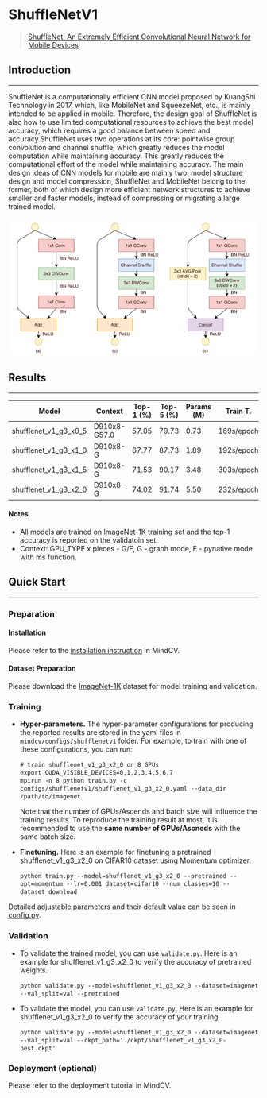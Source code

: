 # ShuffleNetV1
> [ShuffleNet: An Extremely Efficient Convolutional Neural Network for Mobile Devices](https://arxiv.org/pdf/1707.01083.pdf)

## Introduction
***

ShuffleNet is a computationally efficient CNN model proposed by KuangShi Technology in 2017, which, like MobileNet and SqueezeNet, etc., is mainly intended to be applied in mobile. Therefore, the design goal of ShuffleNet is also how to use limited computational resources to achieve the best model accuracy, which requires a good balance between speed and accuracy.ShuffleNet uses two operations at its core: pointwise group convolution and channel shuffle, which greatly reduces the model computation while maintaining accuracy. This greatly reduces the computational effort of the model while maintaining accuracy. The main design ideas of CNN models for mobile are mainly two: model structure design and model compression, ShuffleNet and MobileNet belong to the former, both of which design more efficient network structures to achieve smaller and faster models, instead of compressing or migrating a large trained model.

![](./ShuffleNetV1_Block.png)

## Results
***

| Model                 | Context      | Top-1 (%) | Top-5 (%) | Params (M) | Train T.   | Infer T. | Download  | Config  | Log     |
| --------------------- | ------------ | --------- | --------- | ---------- | ---------- | -------- | --------- | ------- | ------- |
| shufflenet_v1_g3_x0_5 | D910x8-G57.0 | 57.05     | 79.73     | 0.73       | 169s/epoch |          | [model]() | [cfg]() | [log]() |
| shufflenet_v1_g3_x1_0 | D910x8-G     | 67.77     | 87.73     | 1.89       | 192s/epoch |          | [model]() | [cfg]() | [log]() |
| shufflenet_v1_g3_x1_5 | D910x8-G     | 71.53     | 90.17     | 3.48       | 303s/epoch |          | [model]() | [cfg]() | [log]() |
| shufflenet_v1_g3_x2_0 | D910x8-G     | 74.02     | 91.74     | 5.50       | 232s/epoch |          | [model]() | [cfg]() | [log]() |

#### Notes

- All models are trained on ImageNet-1K training set and the top-1 accuracy is reported on the validatoin set.
- Context: GPU_TYPE x pieces - G/F, G - graph mode, F - pynative mode with ms function.  

## Quick Start
***
### Preparation

#### Installation
Please refer to the [installation instruction](https://github.com/mindspore-ecosystem/mindcv#installation) in MindCV.

#### Dataset Preparation
Please download the [ImageNet-1K](https://www.image-net.org/download.php) dataset for model training and validation.

### Training

- **Hyper-parameters.** The hyper-parameter configurations for producing the reported results are stored in the yaml files in `mindcv/configs/shufflenetv1` folder. For example, to train with one of these configurations, you can run:

  ```shell
  # train shufflenet_v1_g3_x2_0 on 8 GPUs
  export CUDA_VISIBLE_DEVICES=0,1,2,3,4,5,6,7
  mpirun -n 8 python train.py -c configs/shufflenetv1/shufflenet_v1_g3_x2_0.yaml --data_dir /path/to/imagenet
  ```

  Note that the number of GPUs/Ascends and batch size will influence the training results. To reproduce the training result at most, it is recommended to use the **same number of GPUs/Ascneds** with the same batch size.

- **Finetuning.** Here is an example for finetuning a pretrained shufflenet_v1_g3_x2_0 on CIFAR10 dataset using Momentum optimizer.

  ```shell
  python train.py --model=shufflenet_v1_g3_x2_0 --pretrained --opt=momentum --lr=0.001 dataset=cifar10 --num_classes=10 --dataset_download
  ```

Detailed adjustable parameters and their default value can be seen in [config.py](../../config.py).

### Validation

- To validate the trained model, you can use `validate.py`. Here is an example for shufflenet_v1_g3_x2_0 to verify the accuracy of pretrained weights.

  ```shell
  python validate.py --model=shufflenet_v1_g3_x2_0 --dataset=imagenet --val_split=val --pretrained
  ```

- To validate the model, you can use `validate.py`. Here is an example for shufflenet_v1_g3_x2_0 to verify the accuracy of your training.

  ```shell
  python validate.py --model=shufflenet_v1_g3_x2_0 --dataset=imagenet --val_split=val --ckpt_path='./ckpt/shufflenet_v1_g3_x2_0-best.ckpt'
  ```

### Deployment (optional)

Please refer to the deployment tutorial in MindCV.



